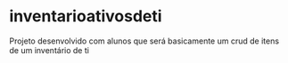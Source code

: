 # inventarioativosdeti
Projeto desenvolvido com alunos que será basicamente um crud de itens de um inventário de ti
